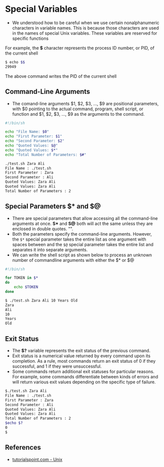 # Special Variables

- We understood how to be careful when we use certain nonalphanumeric characters in variable names. This is because those characters are used in the names of special Unix variables. These variables are reserved for specific functions

For example, the **$** character represents the process ID number, or PID, of the current shell

```bash
$ echo $$
29949
```

The above command writes the PID of the current shell

## Command-Line Arguments

- The comand-line arguments $1, $2, $3, ..., $9 are positional parameters, with $0 pointing to the actual command, program, shell script, or function and $1, $2, $3, ..., $9 as the arguments to the command.

```sh
#!/bin/sh

echo "File Name: $0"
echo "First Parameter: $1"
echo "Second Parameter: $2"
echo "Quoted Values: $@"
echo "Quoted Values: $*"
echo "Total Number of Parameters: $#"
```

```bash
./test.sh Zara Ali
File Name : ./test.sh
First Parameter : Zara
Second Parameter : Ali
Quoted Values: Zara Ali
Quoted Values: Zara Ali
Total Number of Parameters : 2
```

## Special Parameters $* and $@

- There are special parameters that allow accessing all the command-line arguments at once. **S\*** and **S@** both will act the same unless they are enclosed in double quotes. "".
- Both the parameters specify the command-line arguments. However, the `$*` special parameter takes the entire list as one argument with spaces between and the `$@` special parameter takes the entire list and separates it into separate arguments.
- We can write the shell script as shown below to process an unknown number of commandline arguments with either the $* or $@

```sh
#!/bin/sh

for TOKEN in $*
do
	echo $TOKEN
done
```

```bash
$ ./test.sh Zara Ali 10 Years Old
Zara
Ali
10
Years
Old
```


## Exit Status

- The **$?** variable represents the exit status of the previous command.
- Exit status is a numerical value returned by every command upon its completion. As a rule, most commands return an exit status of 0 if they successful, and 1 if they were unsuccessful.
- Some commands return additional exit statuses for particular reasons. For example, some commands differentiate between kinds of errors and will return various exit values depending on the specific type of failure.

```bash
$./test.sh Zara Ali
File Name : ./test.sh
First Parameter : Zara
Second Parameter : Ali
Quoted Values: Zara Ali
Quoted Values: Zara Ali
Total Number of Parameters : 2
$echo $?
0
$
```

## References

- [tutorialspoint.com - Unix](https://www.tutorialspoint.com/unix/unix-file-management.htm)